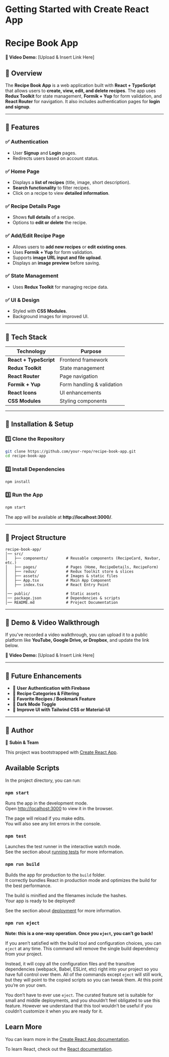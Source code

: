 # Getting Started with Create React App
# Recipe Book App
**🔗 Video Demo:** [Upload & Insert Link Here]

## 📌 Overview
The **Recipe Book App** is a web application built with **React + TypeScript** that allows users to **create, view, edit, and delete recipes**. The app uses **Redux Toolkit** for state management, **Formik + Yup** for form validation, and **React Router** for navigation. It also includes authentication pages for **login and signup**.

---

## 🚀 Features
### ✅ **Authentication**
- User **Signup** and **Login** pages.
- Redirects users based on account status.

### ✅ **Home Page**
- Displays a **list of recipes** (title, image, short description).
- **Search functionality** to filter recipes.
- Click on a recipe to view **detailed information**.

### ✅ **Recipe Details Page**
- Shows **full details** of a recipe.
- Options to **edit or delete** the recipe.

### ✅ **Add/Edit Recipe Page**
- Allows users to **add new recipes** or **edit existing ones**.
- Uses **Formik + Yup** for form validation.
- Supports **image URL input and file upload**.
- Displays an **image preview** before saving.

### ✅ **State Management**
- Uses **Redux Toolkit** for managing recipe data.

### ✅ **UI & Design**
- Styled with **CSS Modules**.
- Background images for improved UI.

---

## 📌 Tech Stack
| Technology       | Purpose |
|-----------------|---------|
| **React + TypeScript** | Frontend framework |
| **Redux Toolkit** | State management |
| **React Router** | Page navigation |
| **Formik + Yup** | Form handling & validation |
| **React Icons** | UI enhancements |
| **CSS Modules** | Styling components |

---

## 📌 Installation & Setup
### **1️⃣ Clone the Repository**
```sh
git clone https://github.com/your-repo/recipe-book-app.git
cd recipe-book-app
```

### **2️⃣ Install Dependencies**
```sh
npm install
```

### **3️⃣ Run the App**
```sh
npm start
```

The app will be available at **http://localhost:3000/**.

---

## 📌 Project Structure
```
recipe-book-app/
│── src/
│   ├── components/        # Reusable components (RecipeCard, Navbar, etc.)
│   ├── pages/             # Pages (Home, RecipeDetails, RecipeForm)
│   ├── redux/             # Redux Toolkit store & slices
│   ├── assets/            # Images & static files
│   ├── App.tsx            # Main App Component
│   ├── index.tsx          # React Entry Point
│
│── public/                # Static assets
│── package.json           # Dependencies & scripts
│── README.md              # Project Documentation
```

---

## 📌 Demo & Video Walkthrough
If you've recorded a video walkthrough, you can upload it to a public platform like **YouTube, Google Drive, or Dropbox**, and update the link below.

**🔗 Video Demo:** [Upload & Insert Link Here]

---

## 📌 Future Enhancements
- 🔹 **User Authentication with Firebase**
- 🔹 **Recipe Categories & Filtering**
- 🔹 **Favorite Recipes / Bookmark Feature**
- 🔹 **Dark Mode Toggle**
- 🔹 **Improve UI with Tailwind CSS or Material-UI**

---

## 📌 Author
👤 **Subin & Team**

This project was bootstrapped with [Create React App](https://github.com/facebook/create-react-app).

## Available Scripts

In the project directory, you can run:

### `npm start`

Runs the app in the development mode.\
Open [http://localhost:3000](http://localhost:3000) to view it in the browser.

The page will reload if you make edits.\
You will also see any lint errors in the console.

### `npm test`

Launches the test runner in the interactive watch mode.\
See the section about [running tests](https://facebook.github.io/create-react-app/docs/running-tests) for more information.

### `npm run build`

Builds the app for production to the `build` folder.\
It correctly bundles React in production mode and optimizes the build for the best performance.

The build is minified and the filenames include the hashes.\
Your app is ready to be deployed!

See the section about [deployment](https://facebook.github.io/create-react-app/docs/deployment) for more information.

### `npm run eject`

**Note: this is a one-way operation. Once you `eject`, you can’t go back!**

If you aren’t satisfied with the build tool and configuration choices, you can `eject` at any time. This command will remove the single build dependency from your project.

Instead, it will copy all the configuration files and the transitive dependencies (webpack, Babel, ESLint, etc) right into your project so you have full control over them. All of the commands except `eject` will still work, but they will point to the copied scripts so you can tweak them. At this point you’re on your own.

You don’t have to ever use `eject`. The curated feature set is suitable for small and middle deployments, and you shouldn’t feel obligated to use this feature. However we understand that this tool wouldn’t be useful if you couldn’t customize it when you are ready for it.

## Learn More

You can learn more in the [Create React App documentation](https://facebook.github.io/create-react-app/docs/getting-started).

To learn React, check out the [React documentation](https://reactjs.org/).
